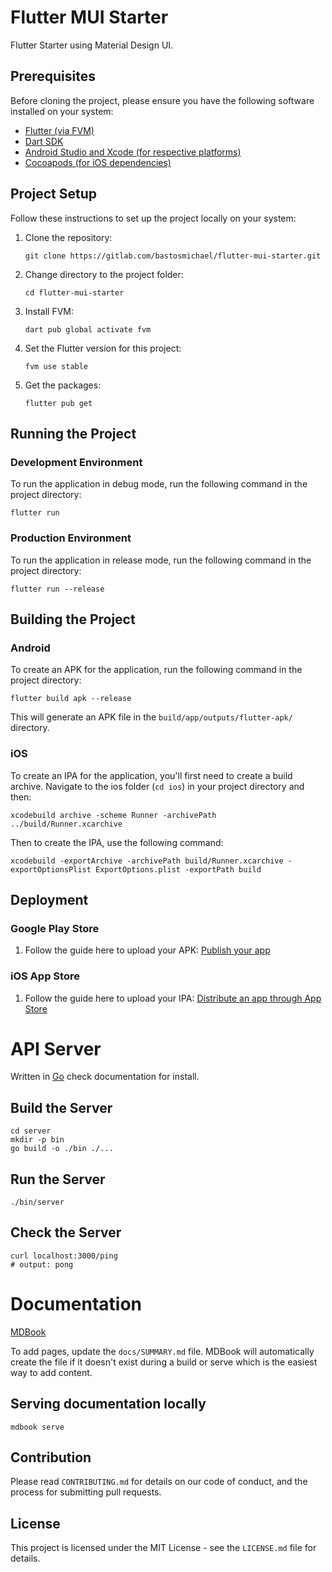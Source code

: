 # Flutter MUI Starter

Flutter Starter using Material Design UI.

## Prerequisites

Before cloning the project, please ensure you have the following software installed on your system:

- [Flutter (via FVM)](https://fvm.app/docs/getting_started/installation)
- [Dart SDK](https://dart.dev/get-dart)
- [Android Studio and Xcode (for respective platforms)](https://developer.android.com/studio/install?gclid=CjwKCAjwkLCkBhA9EiwAka9QRqyhH_JdXd7jkPc2woM2s7DkaxkS53l1_dmqVGXYsmnrRqySiZn--hoCbd4QAvD_BwE&gclsrc=aw.ds)
- [Cocoapods (for iOS dependencies)](https://cocoapods.org/)

## Project Setup

Follow these instructions to set up the project locally on your system:

1. Clone the repository:

   ```
   git clone https://gitlab.com/bastosmichael/flutter-mui-starter.git
   ```

2. Change directory to the project folder:

   ```
   cd flutter-mui-starter
   ```

3. Install FVM:

   ```
   dart pub global activate fvm
   ```

4. Set the Flutter version for this project:

   ```
   fvm use stable
   ```

5. Get the packages:
   ```
   flutter pub get
   ```

## Running the Project

### Development Environment

To run the application in debug mode, run the following command in the project directory:

```
flutter run
```

### Production Environment

To run the application in release mode, run the following command in the project directory:

```
flutter run --release
```

## Building the Project

### Android

To create an APK for the application, run the following command in the project directory:

```
flutter build apk --release
```

This will generate an APK file in the `build/app/outputs/flutter-apk/` directory.

### iOS

To create an IPA for the application, you'll first need to create a build archive. Navigate to the ios folder (`cd ios`) in your project directory and then:

```
xcodebuild archive -scheme Runner -archivePath ../build/Runner.xcarchive
```

Then to create the IPA, use the following command:

```
xcodebuild -exportArchive -archivePath build/Runner.xcarchive -exportOptionsPlist ExportOptions.plist -exportPath build
```

## Deployment

### Google Play Store

1. Follow the guide here to upload your APK: [Publish your app](https://support.google.com/googleplay/android-developer/answer/113469)

### iOS App Store

1. Follow the guide here to upload your IPA: [Distribute an app through App Store](https://help.apple.com/xcode/mac/current/#/dev067853c94)

# API Server

Written in [Go](https://go.dev/) check documentation for install.

## Build the Server

```shell
cd server
mkdir -p bin
go build -o ./bin ./...
```

## Run the Server

```shell
./bin/server
```

## Check the Server

```shell
curl localhost:3000/ping
# output: pong
```


# Documentation

[MDBook](https://rust-lang.github.io/mdbook)

To add pages, update the `docs/SUMMARY.md` file.
MDBook will automatically create the file if it doesn't exist during a build or serve which is the easiest way to add
content.

## Serving documentation locally

```shell
mdbook serve
```


## Contribution

Please read `CONTRIBUTING.md` for details on our code of conduct, and the process for submitting pull requests.

## License

This project is licensed under the MIT License - see the `LICENSE.md` file for details.
